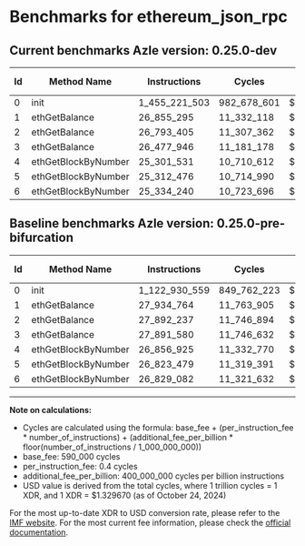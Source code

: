 # Benchmarks for ethereum_json_rpc

## Current benchmarks Azle version: 0.25.0-dev

| Id  | Method Name         | Instructions  | Cycles      | USD           | USD/Million Calls | Change                                |
| --- | ------------------- | ------------- | ----------- | ------------- | ----------------- | ------------------------------------- |
| 0   | init                | 1_455_221_503 | 982_678_601 | $0.0013066383 | $1_306.63         | <font color="red">+332_290_944</font> |
| 1   | ethGetBalance       | 26_855_295    | 11_332_118  | $0.0000150680 | $15.06            | <font color="green">-1_079_469</font> |
| 2   | ethGetBalance       | 26_793_405    | 11_307_362  | $0.0000150351 | $15.03            | <font color="green">-1_098_832</font> |
| 3   | ethGetBalance       | 26_477_946    | 11_181_178  | $0.0000148673 | $14.86            | <font color="green">-1_413_634</font> |
| 4   | ethGetBlockByNumber | 25_301_531    | 10_710_612  | $0.0000142416 | $14.24            | <font color="green">-1_555_394</font> |
| 5   | ethGetBlockByNumber | 25_312_476    | 10_714_990  | $0.0000142474 | $14.24            | <font color="green">-1_511_003</font> |
| 6   | ethGetBlockByNumber | 25_334_240    | 10_723_696  | $0.0000142590 | $14.25            | <font color="green">-1_494_842</font> |

## Baseline benchmarks Azle version: 0.25.0-pre-bifurcation

| Id  | Method Name         | Instructions  | Cycles      | USD           | USD/Million Calls |
| --- | ------------------- | ------------- | ----------- | ------------- | ----------------- |
| 0   | init                | 1_122_930_559 | 849_762_223 | $0.0011299033 | $1_129.90         |
| 1   | ethGetBalance       | 27_934_764    | 11_763_905  | $0.0000156421 | $15.64            |
| 2   | ethGetBalance       | 27_892_237    | 11_746_894  | $0.0000156195 | $15.61            |
| 3   | ethGetBalance       | 27_891_580    | 11_746_632  | $0.0000156191 | $15.61            |
| 4   | ethGetBlockByNumber | 26_856_925    | 11_332_770  | $0.0000150688 | $15.06            |
| 5   | ethGetBlockByNumber | 26_823_479    | 11_319_391  | $0.0000150511 | $15.05            |
| 6   | ethGetBlockByNumber | 26_829_082    | 11_321_632  | $0.0000150540 | $15.05            |

---

**Note on calculations:**

-   Cycles are calculated using the formula: base_fee + (per_instruction_fee \* number_of_instructions) + (additional_fee_per_billion \* floor(number_of_instructions / 1_000_000_000))
-   base_fee: 590_000 cycles
-   per_instruction_fee: 0.4 cycles
-   additional_fee_per_billion: 400_000_000 cycles per billion instructions
-   USD value is derived from the total cycles, where 1 trillion cycles = 1 XDR, and 1 XDR = $1.329670 (as of October 24, 2024)

For the most up-to-date XDR to USD conversion rate, please refer to the [IMF website](https://www.imf.org/external/np/fin/data/rms_sdrv.aspx).
For the most current fee information, please check the [official documentation](https://internetcomputer.org/docs/current/developer-docs/gas-cost#execution).
